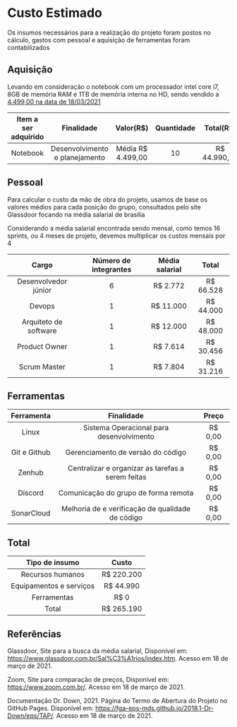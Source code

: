# Custo Estimado 

Os insumos necessários para a realização do projeto foram postos no cálculo, gastos com pessoal e aquisição de ferramentas foram contabilizados

## Aquisição 

Levando em consideração o notebook com um processador intel core i7, 8GB de memória RAM e 1TB de memória interna no HD, sendo vendido a [4.499,00 na data de 18/03/2021](https://www.zoom.com.br/notebook/notebook-lenovo-ideapad-s145-intel-core-i7-8565u-15-6-8gb-hd-1-tb-geforce-mx110-windows-10?_lc=11&highlightedItemID=248369648#lista-de-ofertas)

|Item a ser adquirido|Finalidade|Valor(R$)|Quantidade|Total(R$)|Fornecedor|
|:------------------:|:--------:|:-------:|:--------:|:-------:|:--------:|
|Notebook            |Desenvolvimento e planejamento|Média R$ 4.499,00|10|R$ 44.990,00|Vários fornecedores|
## Pessoal 

Para calcular o custo da mão de obra do projeto, usamos de base os valores médios para cada posição do grupo, consultados pelo site Glassdoor focando na média salarial de brasilia

Considerando a média salarial encontrada sendo mensal, como temos 16 sprints, ou 4 meses de projeto, devemos multiplicar os custos mensais por 4

|Cargo|Número de integrantes|Média salarial|Total|
|:---:|:------------:|:-------------------:|:---:|
|Desenvolvedor júnior|6|R$ 2.772 | R$ 66.528 |
|Devops|1|R$ 11.000 | R$ 44.000 |
|Arquiteto de software|1|R$ 12.000 | R$ 48.000 |
|Product Owner|1|R$ 7.614 | R$ 30.456|
|Scrum Master|1|R$ 7.804 | R$ 31.216 |


## Ferramentas

|Ferramenta|Finalidade|Preço|
|:--------:|:--------:|:---:|
|Linux|Sistema Operacional para desenvolvimento|R$ 0,00|
|Git e Github|Gerenciamento de versão do código|R$ 0,00|
|Zenhub|Centralizar e organizar as tarefas a serem feitas|R$ 0,00|
|Discord|Comunicação do grupo de forma remota|R$ 0,00|
|SonarCloud|Melhoria de e verificação de qualidade de código|R$ 0,00|


## Total

|Tipo de insumo|Custo|
|:------------:|:---:|
|Recursos humanos| R$ 220.200|
|Equipamentos e serviços| R$ 44.990|  
|Ferramentas| R$ 0|  
|Total|R$ 265.190|  

## Referências

Glassdoor, Site para a busca da média salarial, Disponível em: https://www.glassdoor.com.br/Sal%C3%A1rios/index.htm. Acesso em 18 de março de 2021.

Zoom, Site para comparação de preços, Disponível em: https://www.zoom.com.br/. Acesso em 18 de março de 2021.

Documentação Dr. Down, 2021. Página do Termo de Abertura do Projeto no GitHub Pages. Disponível em: https://fga-eps-mds.github.io/2018.1-Dr-Down/eps/TAP/. Acesso em 18 de março de 2021.